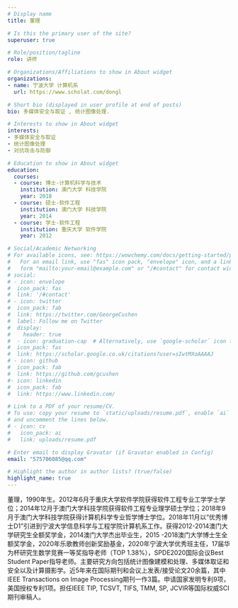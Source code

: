 ```yaml
---
# Display name
title: 董理

# Is this the primary user of the site?
superuser: true

# Role/position/tagline
role: 讲师 

# Organizations/Affiliations to show in About widget
organizations:
- name: 宁波大学 计算机系
  url: https://www.scholat.com/dongl

# Short bio (displayed in user profile at end of posts)
bio: 多媒体安全与取证 , 统计图像处理.

# Interests to show in About widget
interests:
- 多媒体安全与取证
- 统计图像处理
- 对抗攻击与防御

# Education to show in About widget
education:
  courses:
  - course: 博士-计算机科学与技术
    institution: 澳门大学 科技学院
    year: 2018
  - course: 硕士-软件工程
    institution: 澳门大学 科技学院
    year: 2014
  - course: 学士-软件工程
    institution: 重庆大学 软件学院
    year: 2012

# Social/Academic Networking
# For available icons, see: https://wowchemy.com/docs/getting-started/page-builder/#icons
#   For an email link, use "fas" icon pack, "envelope" icon, and a link in the
#   form "mailto:your-email@example.com" or "/#contact" for contact widget.
# social:
# - icon: envelope
#  icon_pack: fas
#  link: '/#contact'
# - icon: twitter
#  icon_pack: fab
#  link: https://twitter.com/GeorgeCushen
#  label: Follow me on Twitter
#  display:
#    header: true
#  - icon: graduation-cap  # Alternatively, use `google-scholar` icon from `ai` icon pack
#  icon_pack: fas
#  link: https://scholar.google.co.uk/citations?user=sIwtMXoAAAAJ
# - icon: github
#  icon_pack: fab
#  link: https://github.com/gcushen
#- icon: linkedin
#  icon_pack: fab
#  link: https://www.linkedin.com/

# Link to a PDF of your resume/CV.
# To use: copy your resume to `static/uploads/resume.pdf`, enable `ai` icons in `params.toml`, 
# and uncomment the lines below.
# - icon: cv
#   icon_pack: ai
#   link: uploads/resume.pdf

# Enter email to display Gravatar (if Gravatar enabled in Config)
email: "575706085@qq.com"

# Highlight the author in author lists? (true/false)
highlight_name: true
---
```


董理，1990年生。2012年6月于重庆大学软件学院获得软件工程专业工学学士学位；2014年12月于澳门大学科技学院获得软件工程专业理学硕士学位；2018年9月于澳门大学科技学院获得计算机科学专业哲学博士学位。2018年11月以“优秀博士D1”引进到宁波大学信息科学与工程学院计算机系工作。获得2012-2014澳门大学研究生全额奖学金，2014澳门大学杰出毕业生，2015 -2018澳门大学博士生全额奖学金，2020年乐歌教师创新奖励基金，2020年宁波大学优秀班主任，17届华为杯研究生数学竞赛一等奖指导老师（TOP 1.38%），SPDE2020国际会议Best Student Paper指导老师。主要研究方向包括统计图像建模和处理、多媒体取证和安全以及计算摄影学。近5年来在国际期刊和会议上发表/接受论文20余篇，其中IEEE Transactions on Image Processing期刊一作3篇。申请国家发明专利9项，美国授权专利1项。担任IEEE TIP, TCSVT, TIFS, TMM, SP, JCVIR等国际权威SCI期刊审稿人。
